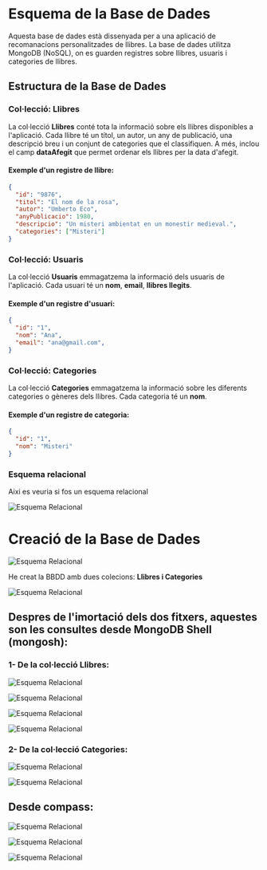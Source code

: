 # Esquema de la Base de Dades

Aquesta base de dades està dissenyada per a una aplicació de recomanacions personalitzades de llibres. La base de dades utilitza MongoDB (NoSQL), on es guarden registres sobre llibres, usuaris i categories de llibres.

## Estructura de la Base de Dades

### **Col·lecció: Llibres**

La col·lecció **Llibres** conté tota la informació sobre els llibres disponibles a l'aplicació. Cada llibre té un títol, un autor, un any de publicació, una descripció breu i un conjunt de categories que el classifiquen. A més, inclou el camp **dataAfegit** que permet ordenar els llibres per la data d'afegit.

#### Exemple d'un registre de llibre:

```json
{
  "id": "9876",
  "titol": "El nom de la rosa",
  "autor": "Umberto Eco",
  "anyPublicacio": 1980,
  "descripcio": "Un misteri ambientat en un monestir medieval.",
  "categories": ["Misteri"]
}

```
### **Col·lecció: Usuaris**

La col·lecció **Usuaris** emmagatzema la informació dels usuaris de l'aplicació. Cada usuari té un **nom**, **email**, **llibres llegits**.

#### Exemple d'un registre d'usuari:

```json
{
  "id": "1",
  "nom": "Ana",
  "email": "ana@gmail.com",
}

```
### **Col·lecció: Categories**

La col·lecció **Categories** emmagatzema la informació sobre les diferents categories o gèneres dels llibres. Cada categoria té un **nom**.

#### Exemple d'un registre de categoria:
```json
{
  "id": "1",
  "nom": "Misteri"
}

```
### Esquema relacional

Aixi es veuria si fos un esquema relacional

![Esquema Relacional](Img/ER.png)

# Creació de la Base de Dades

![Esquema Relacional](Img/Creacio_bbdd.png)

He creat la BBDD amb dues colecions: **Llibres i Categories**

![Esquema Relacional](Img/CreacioCollection.png)

## Despres de l'imortació dels dos fitxers, aquestes son les consultes desde MongoDB Shell (mongosh):

### 1- De la col·lecció Llibres:

![Esquema Relacional](Img/Consulta1_Llibres.png)


![Esquema Relacional](Img/Consulta2_Llibres.png)


![Esquema Relacional](Img/Consulta3_Llibres.png)


![Esquema Relacional](Img/Consulta4_Llibres.png)


### 2- De la col·lecció Categories:

![Esquema Relacional](Img/Consulta1_Cate.png)


![Esquema Relacional](Img/Consulta2_Cate.png)


## Desde compass:

![Esquema Relacional](Img/Compass_con1.png)

![Esquema Relacional](Img/Compass_con2.png)

![Esquema Relacional](Img/Compass_con3.png)


